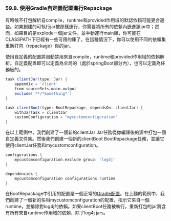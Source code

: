 ### 59.8. 使用Gradle自定義配置進行Repackage

有時候不打包解析自compile，runtime和provided作用域的默認依賴可能更合適些。如果創建的可執行jar被原樣運行，你需要將所有的依賴內嵌進該jar中；然而，如果目的是explode一個jar文件，並手動運行main類，你可能在CLASSPATH下已經有一些可用的庫了。在這種情況下，你可以使用不同的依賴集重新打包（repackage）你的jar。

使用自定義的配置將自動禁用來自compile，runtime和provided作用域的依賴解析。自定義配置即可以定義為全局的（處於springBoot部分內），也可以定義為任務級的。
```gradle
task clientJar(type: Jar) {
    appendix = 'client'
    from sourceSets.main.output
    exclude('**/*Something*')
}

task clientBoot(type: BootRepackage, dependsOn: clientJar) {
    withJarTask = clientJar
    customConfiguration = "mycustomconfiguration"
}
```
在以上範例中，我們創建了一個新的clientJar Jar任務從你編譯後的源中打包一個自定義文件集。然後我們創建一個新的clientBoot BootRepackage任務，並讓它使用clientJar任務和mycustomconfiguration。
```gradle
configurations {
    mycustomconfiguration.exclude group: 'log4j'
}

dependencies {
    mycustomconfiguration configurations.runtime
}
```
在BootRepackage中引用的配置是一個正常的[Gradle配置](http://www.gradle.org/docs/current/dsl/org.gradle.api.artifacts.Configuration.html)。在上麵的範例中，我們創建了一個新的名叫mycustomconfiguration的配置，指示它來自一個runtime，並排除對log4j的依賴。如果clientBoot任務被執行，重新打包的jar將含有所有來自runtime作用域的依賴，除了log4j jars。

